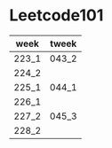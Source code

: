 # Leetcode101

| week  | tweek | 
| ----- | ----- | 
| 223_1 | 043_2 | 
| 224_2 |       | 
| 225_1 | 044_1 |
| 226_1 |       | 
| 227_2 | 045_3 |
| 228_2 | 